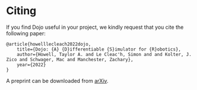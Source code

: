 # Citing

If you find Dojo useful in your project, we kindly request that you cite the following paper:
```
@article{howelllecleach2022dojo,
	title={Dojo: {A} {D}ifferentiable {S}imulator for {R}obotics},
	author={Howell, Taylor A. and Le Cleac'h, Simon and and Kolter, J. Zico and Schwager, Mac and Manchester, Zachary},
	year={2022}
}
```

A preprint can be downloaded from [arXiv](https://arxiv.org/abs/2203.00806).